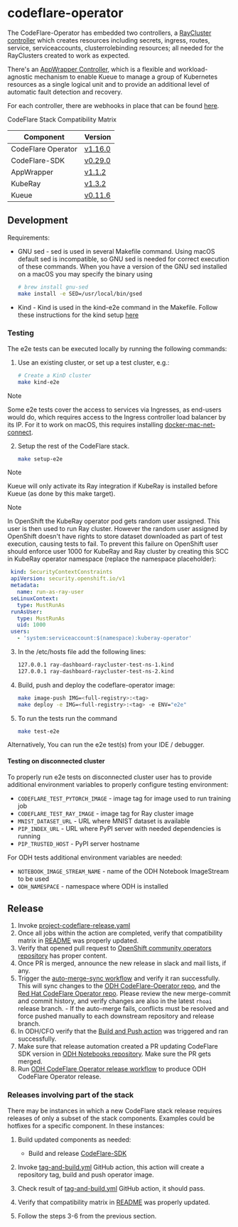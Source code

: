 # codeflare-operator

The CodeFlare-Operator has embedded two controllers, a [RayCluster controller](https://github.com/project-codeflare/codeflare-operator/blob/main/pkg/controllers/raycluster_controller.go) which creates resources including secrets, ingress, routes, service, serviceaccounts, clusterrolebinding resources; all needed for the RayClusters created to work as expected.

There's an [AppWrapper Controller](https://github.com/project-codeflare/appwrapper/blob/main/internal/controller/appwrapper/appwrapper_controller.go), which is a flexible and workload-agnostic mechanism to enable Kueue to manage a group of Kubernetes resources as a single logical unit and to provide an additional level of automatic fault detection and recovery.

For each controller, there are webhooks in place that can be found [here](https://github.com/project-codeflare/codeflare-operator/tree/main/pkg/controllers).

<!-- Don't delete these comments, they are used to generate Compatibility Matrix table for release automation -->
<!-- Compatibility Matrix start -->
CodeFlare Stack Compatibility Matrix

| Component                    | Version                                                                                           |
|------------------------------|---------------------------------------------------------------------------------------------------|
| CodeFlare Operator           | [v1.16.0](https://github.com/project-codeflare/codeflare-operator/releases/tag/v1.16.0)             |
| CodeFlare-SDK                | [v0.29.0](https://github.com/project-codeflare/codeflare-sdk/releases/tag/v0.29.0)                |
| AppWrapper                   | [v1.1.2](https://github.com/project-codeflare/appwrapper/releases/tag/v1.1.2)                   |
| KubeRay                      | [v1.3.2](https://github.com/ray-project/kuberay/releases/tag/v1.3.2)                           |
| Kueue                        | [v0.11.6](https://github.com/kubernetes-sigs/kueue/releases/tag/v0.11.6)                             |
<!-- Compatibility Matrix end -->

## Development

Requirements:
- GNU sed - sed is used in several Makefile command. Using macOS default sed is incompatible, so GNU sed is needed for correct execution of these commands.
  When you have a version of the GNU sed installed on a macOS you may specify the binary using
  ```bash
  # brew install gnu-sed
  make install -e SED=/usr/local/bin/gsed
  ```
- Kind - Kind is used in the kind-e2e command in the Makefile. Follow these instructions for the kind setup <a href="https://kind.sigs.k8s.io/docs/user/quick-start/" target="_blank">here</a>

### Testing

The e2e tests can be executed locally by running the following commands:

1. Use an existing cluster, or set up a test cluster, e.g.:

    ```bash
    # Create a KinD cluster
    make kind-e2e
    ```

> [!NOTE]
   Some e2e tests cover the access to services via Ingresses, as end-users would do, which requires access to the Ingress controller load balancer by its IP.
   For it to work on macOS, this requires installing [docker-mac-net-connect](https://github.com/chipmk/docker-mac-net-connect).

2. Setup the rest of the CodeFlare stack.

   ```bash
   make setup-e2e
   ```
   
> [!NOTE]
   Kueue will only activate its Ray integration if KubeRay is installed before Kueue (as done by this make target).

> [!NOTE]
   In OpenShift the KubeRay operator pod gets random user assigned. This user is then used to run Ray cluster.
   However the random user assigned by OpenShift doesn't have rights to store dataset downloaded as part of test execution, causing tests to fail.
   To prevent this failure on OpenShift user should enforce user 1000 for KubeRay and Ray cluster by creating this SCC in KubeRay operator namespace (replace the namespace placeholder):

   ```yaml
    kind: SecurityContextConstraints
    apiVersion: security.openshift.io/v1
    metadata:
      name: run-as-ray-user
    seLinuxContext:
      type: MustRunAs
    runAsUser:
      type: MustRunAs
      uid: 1000
    users:
      - 'system:serviceaccount:$(namespace):kuberay-operator'
   ```

3.  In the /etc/hosts file add the following lines:
    ```bash
    127.0.0.1 ray-dashboard-raycluster-test-ns-1.kind
    127.0.0.1 ray-dashboard-raycluster-test-ns-2.kind
    ```

4.  Build, push and deploy the codeflare-operator image:
    ```bash
    make image-push IMG=<full-registry>:<tag>
    make deploy -e IMG=<full-registry>:<tag> -e ENV="e2e"
    ```

5.  To run the tests run the command
    ```bash
    make test-e2e
    ```

   Alternatively, You can run the e2e test(s) from your IDE / debugger.

#### Testing on disconnected cluster

To properly run e2e tests on disconnected cluster user has to provide additional environment variables to properly configure testing environment:

- `CODEFLARE_TEST_PYTORCH_IMAGE` - image tag for image used to run training job
- `CODEFLARE_TEST_RAY_IMAGE` - image tag for Ray cluster image
- `MNIST_DATASET_URL` - URL where MNIST dataset is available
- `PIP_INDEX_URL` - URL where PyPI server with needed dependencies is running
- `PIP_TRUSTED_HOST` - PyPI server hostname

For ODH tests additional environment variables are needed:

- `NOTEBOOK_IMAGE_STREAM_NAME` - name of the ODH Notebook ImageStream to be used
- `ODH_NAMESPACE` - namespace where ODH is installed

## Release

1. Invoke [project-codeflare-release.yaml](https://github.com/project-codeflare/codeflare-operator/actions/workflows/project-codeflare-release.yml)
2. Once all jobs within the action are completed, verify that compatibility matrix in [README](https://github.com/project-codeflare/codeflare-operator/blob/main/README.md) was properly updated.
3. Verify that opened pull request to [OpenShift community operators repository](https://github.com/redhat-openshift-ecosystem/community-operators-prod) has proper content.
4. Once PR is merged, announce the new release in slack and mail lists, if any.
5. Trigger the [auto-merge-sync workflow](https://github.com/red-hat-data-services/codeflare-operator/actions/workflows/auto-merge-sync.yaml) and verify it ran successfully. This will sync changes to the [ODH CodeFlare-Operator repo](https://github.com/opendatahub-io/codeflare-operator), and the [Red Hat CodeFlare Operator repo](https://github.com/red-hat-data-services/codeflare-operator). Please review the new merge-commit and commit history, and verify changes are also in the latest `rhoai` release branch. - If the auto-merge fails, conflicts must be resolved and force pushed manually to each downstream repository and release branch.
6. In ODH/CFO verify that the [Build and Push action](https://github.com/opendatahub-io/codeflare-operator/actions/workflows/build-and-push.yaml) was triggered and ran successfully.
7. Make sure that release automation created a PR updating CodeFlare SDK version in [ODH Notebooks repository](https://github.com/opendatahub-io/notebooks). Make sure the PR gets merged.
8. Run [ODH CodeFlare Operator release workflow](https://github.com/opendatahub-io/codeflare-operator/actions/workflows/odh-release.yml) to produce ODH CodeFlare Operator release.

### Releases involving part of the stack

There may be instances in which a new CodeFlare stack release requires releases of only a subset of the stack components. Examples could be hotfixes for a specific component. In these instances:

1. Build updated components as needed:
    - Build and release [CodeFlare-SDK](https://github.com/project-codeflare/codeflare-sdk)

2. Invoke [tag-and-build.yml](https://github.com/project-codeflare/codeflare-operator/actions/workflows/tag-and-build.yml) GitHub action, this action will create a repository tag, build and push operator image.
3. Check result of [tag-and-build.yml](https://github.com/project-codeflare/codeflare-operator/actions/workflows/tag-and-build.yml) GitHub action, it should pass.
4. Verify that compatibility matrix in [README](https://github.com/project-codeflare/codeflare-operator/blob/main/README.md) was properly updated.
5. Follow the steps 3-6 from the previous section.
